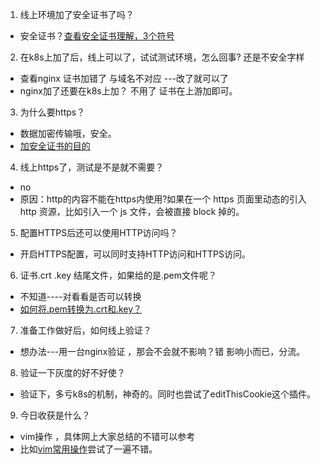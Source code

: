 1. 线上环境加了安全证书了吗？
* 安全证书？[查看安全证书理解，3个符号](https://support.google.com/chrome/answer/95617?visit_id=637607069322503209-17852109&p=ui_security_indicator&rd=1)

2. 在k8s上加了后，线上可以了，试试测试环境，怎么回事? 还是不安全字样
* 查看nginx 证书加错了 与域名不对应 ---改了就可以了
* nginx加了还要在k8s上加？ 不用了 证书在上游加即可。

3. 为什么要https？
* 数据加密传输哦，安全。
* [加安全证书的目的](http://blog.itpub.net/69900059/viewspace-2646058/)

4. 线上https了，测试是不是就不需要？
* no
* 原因：http的内容不能在https内使用?如果在一个 https 页面里动态的引入 http 资源，比如引入一个 js 文件，会被直接 block 掉的。

5. 配置HTTPS后还可以使用HTTP访问吗？
* 开启HTTPS配置，可以同时支持HTTP访问和HTTPS访问。

6. 证书.crt .key 结尾文件，如果给的是.pem文件呢？
* 不知道----对看看是否可以转换
* [如何将.pem转换为.crt和.key？](https://vimsky.com/article/3608.html)

7. 准备工作做好后，如何线上验证？
* 想办法---用一台nginx验证 ，那会不会就不影响？错 影响小而已，分流。

8. 验证一下灰度的好不好使？
* 验证下，多亏k8s的机制，神奇的。同时也尝试了editThisCookie这个插件。

9. 今日收获是什么？
* vim操作 ，具体网上大家总结的不错可以参考
* 比如[vim常用操作](https://zhuanlan.zhihu.com/p/135364663)尝试了一遍不错。
